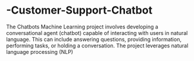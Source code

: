 # -Customer-Support-Chatbot
The Chatbots Machine Learning project involves developing a conversational agent (chatbot) capable of interacting with users in natural language. This can include answering questions, providing information, performing tasks, or holding a conversation. The project leverages natural language processing (NLP) 
